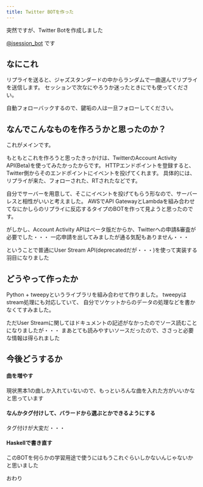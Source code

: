 ```yaml
---
title: Twitter BOTを作った
---
```

突然ですが、Twitter Botを作成しました

[\@jsession\_bot](https://twitter.com/jsession_bot) です

## なにこれ
リプライを送ると、ジャズスタンダードの中からランダムで一曲選んでリプライを送信します。
セッションで次なにやろうか迷ったときにでも使ってください。

自動フォローバックするので、鍵垢の人は一旦フォローしてください。

## なんでこんなものを作ろうかと思ったのか？
これがメインです。

もともとこれを作ろうと思ったきっかけは、TwitterのAccount Activity API(Beta)を使ってみたかったからです。
HTTPエンドポイントを登録すると、Twitter側からそのエンドポイントにイベントを投げてくれます。
具体的には、リプライが来た、フォローされた、RTされたなどです。

自分でサーバーを用意して、そこにイベントを投げてもらう形なので、サーバーレスと相性がいいと考えました。
AWSでAPI GatewayとLambdaを組み合わせてなにかしらのリプライに反応するタイプのBOTを作って見ようと思ったのです。

がしかし、Account Activity APIはベータ版だからか、Twitterへの申請&審査が必要でした・・・
一応申請を出してみましたが通る気配もありません・・・

ということで普通にUser Stream API(deprecatedだが・・・)を使って実装する羽目になりました

## どうやって作ったか
Python + tweepyというライブラリを組み合わせて作りました。 tweepyはstream処理にも対応していて、
自分でソケットからのデータの処理などを書かなくてすみました。

ただUser Streamに関してはドキュメントの記述がなかったのでソース読むことになりましたが・・・
まあとても読みやすいソースだったので、ささっと必要な情報は得られました

## 今後どうするか
#### 曲を増やす
現状黒本1の曲しか入れていないので、もっといろんな曲を入れた方がいいかなと思っています

#### なんかタグ付けして、バラードから選ぶとかできるようにする
タグ付けが大変だ・・・

#### Haskellで書き直す
このBOTを何らかの学習用途で使うにはもうこれぐらいしかないんじゃないかと思いました

おわり


